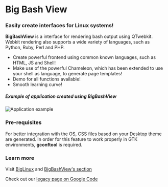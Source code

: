 # Big Bash View

### Easily create interfaces for Linux systems!

**BigBashView** is a interface for rendering bash output using QTwebkit. Webkit rendering also supports a wide variety of languages, such as Python, Ruby, Perl and PHP.

* Create powerful frontend using common known languages, such as HTML, JS and Shell!
* Make use of the powerful Chameleon, which has been extended to use your shell as language, to generate page templates!
* Demo for all functions available!
* Smooth learning curve!

##### Example of application created using BigBashView

![Application example](https://www.biglinux.com.br/web/wp-content/uploads/2010/02/bcc-apache.jpeg)

### Pre-requisites

For better integration with the OS, CSS files based on your Desktop theme are generated. In order for this feature to work properly in GTK environments, **gconftool** is required.

### Learn more

Visit [BigLinux](https://www.biglinux.com.br) and [BigBashView's section](https://www.biglinux.com.br/web/bigbashview/)

Check out our [legacy page on Google Code](https://code.google.com/archive/p/bigbashview/)
